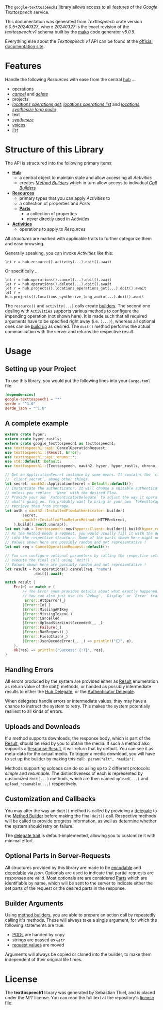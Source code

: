 <!---
DO NOT EDIT !
This file was generated automatically from 'src/generator/templates/api/README.md.mako'
DO NOT EDIT !
-->
The `google-texttospeech1` library allows access to all features of the *Google Texttospeech* service.

This documentation was generated from *Texttospeech* crate version *5.0.5+20240327*, where *20240327* is the exact revision of the *texttospeech:v1* schema built by the [mako](http://www.makotemplates.org/) code generator *v5.0.5*.

Everything else about the *Texttospeech* *v1* API can be found at the
[official documentation site](https://cloud.google.com/text-to-speech/).
# Features

Handle the following *Resources* with ease from the central [hub](https://docs.rs/google-texttospeech1/5.0.5+20240327/google_texttospeech1/Texttospeech) ...

* [operations](https://docs.rs/google-texttospeech1/5.0.5+20240327/google_texttospeech1/api::Operation)
 * [*cancel*](https://docs.rs/google-texttospeech1/5.0.5+20240327/google_texttospeech1/api::OperationCancelCall) and [*delete*](https://docs.rs/google-texttospeech1/5.0.5+20240327/google_texttospeech1/api::OperationDeleteCall)
* projects
 * [*locations operations get*](https://docs.rs/google-texttospeech1/5.0.5+20240327/google_texttospeech1/api::ProjectLocationOperationGetCall), [*locations operations list*](https://docs.rs/google-texttospeech1/5.0.5+20240327/google_texttospeech1/api::ProjectLocationOperationListCall) and [*locations synthesize long audio*](https://docs.rs/google-texttospeech1/5.0.5+20240327/google_texttospeech1/api::ProjectLocationSynthesizeLongAudioCall)
* text
 * [*synthesize*](https://docs.rs/google-texttospeech1/5.0.5+20240327/google_texttospeech1/api::TextSynthesizeCall)
* [voices](https://docs.rs/google-texttospeech1/5.0.5+20240327/google_texttospeech1/api::Voice)
 * [*list*](https://docs.rs/google-texttospeech1/5.0.5+20240327/google_texttospeech1/api::VoiceListCall)




# Structure of this Library

The API is structured into the following primary items:

* **[Hub](https://docs.rs/google-texttospeech1/5.0.5+20240327/google_texttospeech1/Texttospeech)**
    * a central object to maintain state and allow accessing all *Activities*
    * creates [*Method Builders*](https://docs.rs/google-texttospeech1/5.0.5+20240327/google_texttospeech1/client::MethodsBuilder) which in turn
      allow access to individual [*Call Builders*](https://docs.rs/google-texttospeech1/5.0.5+20240327/google_texttospeech1/client::CallBuilder)
* **[Resources](https://docs.rs/google-texttospeech1/5.0.5+20240327/google_texttospeech1/client::Resource)**
    * primary types that you can apply *Activities* to
    * a collection of properties and *Parts*
    * **[Parts](https://docs.rs/google-texttospeech1/5.0.5+20240327/google_texttospeech1/client::Part)**
        * a collection of properties
        * never directly used in *Activities*
* **[Activities](https://docs.rs/google-texttospeech1/5.0.5+20240327/google_texttospeech1/client::CallBuilder)**
    * operations to apply to *Resources*

All *structures* are marked with applicable traits to further categorize them and ease browsing.

Generally speaking, you can invoke *Activities* like this:

```Rust,ignore
let r = hub.resource().activity(...).doit().await
```

Or specifically ...

```ignore
let r = hub.operations().cancel(...).doit().await
let r = hub.operations().delete(...).doit().await
let r = hub.projects().locations_operations_get(...).doit().await
let r = hub.projects().locations_synthesize_long_audio(...).doit().await
```

The `resource()` and `activity(...)` calls create [builders][builder-pattern]. The second one dealing with `Activities`
supports various methods to configure the impending operation (not shown here). It is made such that all required arguments have to be
specified right away (i.e. `(...)`), whereas all optional ones can be [build up][builder-pattern] as desired.
The `doit()` method performs the actual communication with the server and returns the respective result.

# Usage

## Setting up your Project

To use this library, you would put the following lines into your `Cargo.toml` file:

```toml
[dependencies]
google-texttospeech1 = "*"
serde = "^1.0"
serde_json = "^1.0"
```

## A complete example

```Rust
extern crate hyper;
extern crate hyper_rustls;
extern crate google_texttospeech1 as texttospeech1;
use texttospeech1::api::CancelOperationRequest;
use texttospeech1::{Result, Error};
use texttospeech1::api::enums::*;
use std::default::Default;
use texttospeech1::{Texttospeech, oauth2, hyper, hyper_rustls, chrono, FieldMask};

// Get an ApplicationSecret instance by some means. It contains the `client_id` and
// `client_secret`, among other things.
let secret: oauth2::ApplicationSecret = Default::default();
// Instantiate the authenticator. It will choose a suitable authentication flow for you,
// unless you replace  `None` with the desired Flow.
// Provide your own `AuthenticatorDelegate` to adjust the way it operates and get feedback about
// what's going on. You probably want to bring in your own `TokenStorage` to persist tokens and
// retrieve them from storage.
let auth = oauth2::InstalledFlowAuthenticator::builder(
        secret,
        oauth2::InstalledFlowReturnMethod::HTTPRedirect,
    ).build().await.unwrap();
let mut hub = Texttospeech::new(hyper::Client::builder().build(hyper_rustls::HttpsConnectorBuilder::new().with_native_roots().unwrap().https_or_http().enable_http1().build()), auth);
// As the method needs a request, you would usually fill it with the desired information
// into the respective structure. Some of the parts shown here might not be applicable !
// Values shown here are possibly random and not representative !
let mut req = CancelOperationRequest::default();

// You can configure optional parameters by calling the respective setters at will, and
// execute the final call using `doit()`.
// Values shown here are possibly random and not representative !
let result = hub.operations().cancel(req, "name")
             .doit().await;

match result {
    Err(e) => match e {
        // The Error enum provides details about what exactly happened.
        // You can also just use its `Debug`, `Display` or `Error` traits
         Error::HttpError(_)
        |Error::Io(_)
        |Error::MissingAPIKey
        |Error::MissingToken(_)
        |Error::Cancelled
        |Error::UploadSizeLimitExceeded(_, _)
        |Error::Failure(_)
        |Error::BadRequest(_)
        |Error::FieldClash(_)
        |Error::JsonDecodeError(_, _) => println!("{}", e),
    },
    Ok(res) => println!("Success: {:?}", res),
}

```
## Handling Errors

All errors produced by the system are provided either as [Result](https://docs.rs/google-texttospeech1/5.0.5+20240327/google_texttospeech1/client::Result) enumeration as return value of
the doit() methods, or handed as possibly intermediate results to either the
[Hub Delegate](https://docs.rs/google-texttospeech1/5.0.5+20240327/google_texttospeech1/client::Delegate), or the [Authenticator Delegate](https://docs.rs/yup-oauth2/*/yup_oauth2/trait.AuthenticatorDelegate.html).

When delegates handle errors or intermediate values, they may have a chance to instruct the system to retry. This
makes the system potentially resilient to all kinds of errors.

## Uploads and Downloads
If a method supports downloads, the response body, which is part of the [Result](https://docs.rs/google-texttospeech1/5.0.5+20240327/google_texttospeech1/client::Result), should be
read by you to obtain the media.
If such a method also supports a [Response Result](https://docs.rs/google-texttospeech1/5.0.5+20240327/google_texttospeech1/client::ResponseResult), it will return that by default.
You can see it as meta-data for the actual media. To trigger a media download, you will have to set up the builder by making
this call: `.param("alt", "media")`.

Methods supporting uploads can do so using up to 2 different protocols:
*simple* and *resumable*. The distinctiveness of each is represented by customized
`doit(...)` methods, which are then named `upload(...)` and `upload_resumable(...)` respectively.

## Customization and Callbacks

You may alter the way an `doit()` method is called by providing a [delegate](https://docs.rs/google-texttospeech1/5.0.5+20240327/google_texttospeech1/client::Delegate) to the
[Method Builder](https://docs.rs/google-texttospeech1/5.0.5+20240327/google_texttospeech1/client::CallBuilder) before making the final `doit()` call.
Respective methods will be called to provide progress information, as well as determine whether the system should
retry on failure.

The [delegate trait](https://docs.rs/google-texttospeech1/5.0.5+20240327/google_texttospeech1/client::Delegate) is default-implemented, allowing you to customize it with minimal effort.

## Optional Parts in Server-Requests

All structures provided by this library are made to be [encodable](https://docs.rs/google-texttospeech1/5.0.5+20240327/google_texttospeech1/client::RequestValue) and
[decodable](https://docs.rs/google-texttospeech1/5.0.5+20240327/google_texttospeech1/client::ResponseResult) via *json*. Optionals are used to indicate that partial requests are responses
are valid.
Most optionals are are considered [Parts](https://docs.rs/google-texttospeech1/5.0.5+20240327/google_texttospeech1/client::Part) which are identifiable by name, which will be sent to
the server to indicate either the set parts of the request or the desired parts in the response.

## Builder Arguments

Using [method builders](https://docs.rs/google-texttospeech1/5.0.5+20240327/google_texttospeech1/client::CallBuilder), you are able to prepare an action call by repeatedly calling it's methods.
These will always take a single argument, for which the following statements are true.

* [PODs][wiki-pod] are handed by copy
* strings are passed as `&str`
* [request values](https://docs.rs/google-texttospeech1/5.0.5+20240327/google_texttospeech1/client::RequestValue) are moved

Arguments will always be copied or cloned into the builder, to make them independent of their original life times.

[wiki-pod]: http://en.wikipedia.org/wiki/Plain_old_data_structure
[builder-pattern]: http://en.wikipedia.org/wiki/Builder_pattern
[google-go-api]: https://github.com/google/google-api-go-client

# License
The **texttospeech1** library was generated by Sebastian Thiel, and is placed
under the *MIT* license.
You can read the full text at the repository's [license file][repo-license].

[repo-license]: https://github.com/Byron/google-apis-rsblob/main/LICENSE.md

